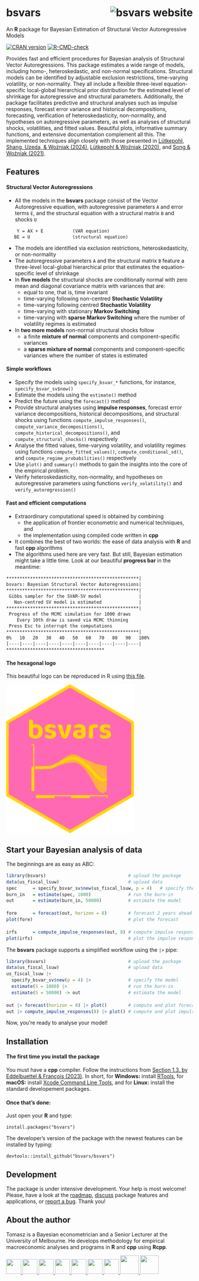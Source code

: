 
<!-- README.md is generated from README.Rmd. Please edit that file -->

# bsvars <img src="man/figures/logo.svg" align="right" padding-left="3px" alt="bsvars website" />

An **R** package for Bayesian Estimation of Structural Vector
Autoregressive Models

<!-- badges: start -->

[![CRAN
version](http://www.r-pkg.org/badges/version/bsvars)](https://cran.r-project.org/package=bsvars)
[![R-CMD-check](https://github.com/bsvars/bsvars/actions/workflows/R-CMD-check.yaml/badge.svg)](https://github.com/bsvars/bsvars/actions/workflows/R-CMD-check.yaml)
<!-- badges: end -->

Provides fast and efficient procedures for Bayesian analysis of
Structural Vector Autoregressions. This package estimates a wide range
of models, including homo-, heteroskedastic, and non-normal
specifications. Structural models can be identified by adjustable
exclusion restrictions, time-varying volatility, or non-normality. They
all include a flexible three-level equation-specific local-global
hierarchical prior distribution for the estimated level of shrinkage for
autoregressive and structural parameters. Additionally, the package
facilitates predictive and structural analyses such as impulse
responses, forecast error variance and historical decompositions,
forecasting, verification of heteroskedasticity, non-normality, and
hypotheses on autoregressive parameters, as well as analyses of
structural shocks, volatilities, and fitted values. Beautiful plots,
informative summary functions, and extensive documentation complement
all this. The implemented techniques align closely with those presented
in [Lütkepohl, Shang, Uzeda, & Woźniak
(2024)](https://doi.org/10.48550/arXiv.2404.11057), [Lütkepohl & Woźniak
(2020)](http://doi.org/10.1016/j.jedc.2020.103862), and [Song & Woźniak
(2021)](https://doi.org/10.1093/acrefore/9780190625979.013.174).

## Features

#### Structural Vector Autoregressions

- All the models in the **bsvars** package consist of the Vector
  Autoregressive equation, with autoregressive parameters `A` and error
  terms `E`, and the structural equation with a structural matrix `B`
  and shocks `U`

<!-- -->

        Y = AX + E           (VAR equation)
       BE = U                (structural equation)

- The models are identified via exclusion restrictions,
  heteroskedasticity, or non-normality
- The autoregressive parameters `A` and the structural matrix `B`
  feature a three-level local-global hierarchical prior that estimates
  the equation-specific level of shrinkage
- In **five models** the structural shocks are conditionally normal with
  zero mean and diagonal covariance matrix with variances that are:
  - equal to one, that is, time invariant
  - time-varying following non-centred **Stochastic Volatility**
  - time-varying following centred **Stochastic Volatility**
  - time-varying with stationary **Markov Switching**
  - time-varying with **sparse Markov Switching** where the number of
    volatility regimes is estimated
- In **two more models** non-normal structural shocks follow
  - a finite **mixture of normal** components and component-specific
    variances
  - a **sparse mixture of normal** components and component-specific
    variances where the number of states is estimated

#### Simple workflows

- Specify the models using `specify_bsvar_*` functions, for instance,
  `specify_bsvar_sv$new()`
- Estimate the models using the `estimate()` method
- Predict the future using the `forecast()` method
- Provide structural analyses using **impulse responses**, forecast
  error variance decompositions, historical decompositions, and
  structural shocks using functions `compute_impulse_responses()`,
  `compute_variance_decompositions()`,
  `compute_historical_decompositions()`, and
  `compute_structural_shocks()` respectively
- Analyse the fitted values, time-varying volatility, and volatility
  regimes using functions `compute_fitted_values()`,
  `compute_conditional_sd()`, and `compute_regime_probabilities()`
  respectively
- Use `plot()` and `summary()` methods to gain the insights into the
  core of the empirical problem.
- Verify heteroskedasticity, non-normality, and hypotheses on
  autoregressive parameters using functions `verify_volatility()` and
  `verify_autoregression()`

#### Fast and efficient computations

- Extraordinary computational speed is obtained by combining
  - the application of frontier econometric and numerical techniques,
    and
  - the implementation using compiled code written in **cpp**
- It combines the best of two worlds: the ease of data analysis with
  **R** and fast **cpp** algorithms
- The algorithms used here are very fast. But still, Bayesian estimation
  might take a little time. Look at our beautiful **progress bar** in
  the meantime:

<!-- -->

    **************************************************|
    bsvars: Bayesian Structural Vector Autoregressions|
    **************************************************|
     Gibbs sampler for the SVAR-SV model              |
       Non-centred SV model is estimated              |
    **************************************************|
     Progress of the MCMC simulation for 1000 draws
        Every 10th draw is saved via MCMC thinning
     Press Esc to interrupt the computations
    **************************************************|
    0%   10   20   30   40   50   60   70   80   90   100%
    [----|----|----|----|----|----|----|----|----|----|
    *************************************

#### The hexagonal logo

This beautiful logo can be reproduced in R using [this
file](https://github.com/bsvars/bsvars/blob/master/inst/varia/bsvars_logo.R).

<p>
</p>
<a href="https://bsvars.github.io/bsvars/"><img src="man/figures/logo.png" height="400" alt="bsvars website" /></a>
<p>
</p>

## Start your Bayesian analysis of data

The beginnings are as easy as ABC:

``` r
library(bsvars)                               # upload the package
data(us_fiscal_lsuw)                          # upload data
spec      = specify_bsvar_sv$new(us_fiscal_lsuw, p = 4)   # specify the model
burn_in   = estimate(spec, 1000)              # run the burn-in
out       = estimate(burn_in, 50000)          # estimate the model

fore      = forecast(out, horizon = 8)        # forecast 2 years ahead
plot(fore)                                    # plot the forecast

irfs      = compute_impulse_responses(out, 8) # compute impulse responses  
plot(irfs)                                    # plot the impulse responses
```

The **bsvars** package supports a simplified workflow using the `|>`
pipe:

``` r
library(bsvars)                               # upload the package
data(us_fiscal_lsuw)                          # upload data
us_fiscal_lsuw |>
  specify_bsvar_sv$new(p = 4) |>              # specify the model
  estimate(S = 1000) |>                       # run the burn-in
  estimate(S = 50000) -> out                  # estimate the model

out |> forecast(horizon = 8) |> plot()        # compute and plot forecasts
out |> compute_impulse_responses(8) |> plot() # compute and plot impulse responses
```

Now, you’re ready to analyse your model!

## Installation

#### The first time you install the package

You must have a **cpp** compiler. Follow the instructions from [Section
1.3. by Eddelbuettel & François
(2023)](https://cran.r-project.org/web/packages/Rcpp/vignettes/Rcpp-FAQ.pdf).
In short, for **Windows:** install
[RTools](https://cran.r-project.org/bin/windows/Rtools/), for **macOS:**
install [Xcode Command Line
Tools](https://www.freecodecamp.org/news/install-xcode-command-line-tools/),
and for **Linux:** install the standard developement packages.

#### Once that’s done:

Just open your **R** and type:

    install.packages("bsvars")

The developer’s version of the package with the newest features can be
installed by typing:

    devtools::install_github("bsvars/bsvars")

## Development

The package is under intensive development. Your help is most welcome!
Please, have a look at the
[roadmap](https://github.com/bsvars/bsvars/milestones),
[discuss](https://github.com/bsvars/bsvars/discussions) package features
and applications, or [report a
bug](https://github.com/bsvars/bsvars/issues). Thank you!

## About the author

Tomasz is a Bayesian econometrician and a Senior Lecturer at the
University of Melbourne. He develops methodology for empirical
macroeconomic analyses and programs in **R** and **cpp** using **Rcpp**.

<a href="mailto:twozniak@unimelb.edu.au">
<img src="https://raw.githubusercontent.com/FortAwesome/Font-Awesome/6.x/svgs/solid/envelope.svg" width="40" height="40"/>
</a> <a href="https://github.com/donotdespair">
<img src="https://raw.githubusercontent.com/FortAwesome/Font-Awesome/6.x/svgs/brands/github.svg" width="40" height="40"/>
</a> <a href="https://gitlab.com/tomaszwozniak">
<img src="https://raw.githubusercontent.com/FortAwesome/Font-Awesome/6.x/svgs/brands/gitlab.svg" width="40" height="40"/>
</a> <a href="https://orcid.org/0000-0003-2212-2378">
<img src="https://raw.githubusercontent.com/FortAwesome/Font-Awesome/6.x/svgs/brands/orcid.svg" width="40" height="40"/>
</a> <a href="http://scholar.google.com/citations?user=2uWpFrYAAAAJ&hl">
<img src="https://raw.githubusercontent.com/FortAwesome/Font-Awesome/6.x/svgs/brands/google.svg" width="40" height="40"/>
</a> <a href="https://arxiv.org/a/wozniak_t_1">
<img src="https://raw.githubusercontent.com/FortAwesome/Font-Awesome/6.x/svgs/solid/circle-xmark.svg" width="40" height="40"/>
</a>
<a href="https://www.linkedin.com/in/tomasz-wo%C5%BAniak-7b85361b1">
<img src="https://raw.githubusercontent.com/FortAwesome/Font-Awesome/6.x/svgs/brands/linkedin.svg" width="40" height="40"/>
</a> <a href="https://fosstodon.org/@tomaszwozniak">
<img src="https://raw.githubusercontent.com/FortAwesome/Font-Awesome/6.x/svgs/brands/mastodon.svg" width="50" height="50"/>
</a> <a href="https://bsky.app/profile/tomaszwozniak.bsky.social">
<img src="https://raw.githubusercontent.com/FortAwesome/Font-Awesome/6.x/svgs/solid/cloud.svg" width="50" height="50"/>
</a>
